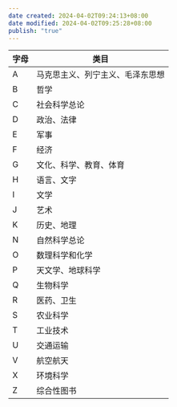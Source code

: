 ```yaml
---
date created: 2024-04-02T09:24:13+08:00
date modified: 2024-04-02T09:25:28+08:00
publish: "true"
---
```


| **字母** | **类目**           |
|--------|------------------|
| A      | 马克思主义、列宁主义、毛泽东思想 |
| B      | 哲学               |
| C      | 社会科学总论           |
| D      | 政治、法律            |
| E      | 军事               |
| F      | 经济               |
| G      | 文化、科学、教育、体育      |
| H      | 语言、文字            |
| I      | 文学               |
| J      | 艺术               |
| K      | 历史、地理            |
| N      | 自然科学总论           |
| O      | 数理科学和化学          |
| P      | 天文学、地球科学         |
| Q      | 生物科学             |
| R      | 医药、卫生            |
| S      | 农业科学             |
| T      | 工业技术             |
| U      | 交通运输             |
| V      | 航空航天             |
| X      | 环境科学             |
| Z      | 综合性图书            |
